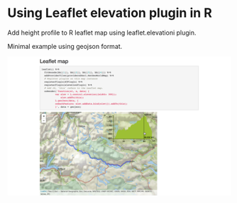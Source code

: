 # Using Leaflet elevation plugin in R

Add height profile to R leaflet map using leaflet.elevationi plugin.

Minimal example using geojson format.

![](elevation.png)

